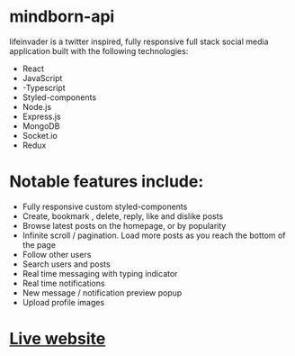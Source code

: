 # mindborn-api

lifeinvader is a twitter inspired, fully responsive full stack social media application built with the following technologies: 
- React
- JavaScript
- -Typescript
- Styled-components
- Node.js
- Express.js
- MongoDB
- Socket.io
- Redux

# Notable features include:

- Fully responsive custom styled-components
- Create, bookmark , delete, reply, like and dislike posts
- Browse latest posts on the homepage, or by popularity
- Infinite scroll / pagination. Load more posts as you reach the bottom of the page
- Follow other users
- Search users and posts
- Real time messaging with typing indicator
- Real time notifications
- New message / notification preview popup
- Upload profile images

# [Live website](https://www.mindborn.org/)

